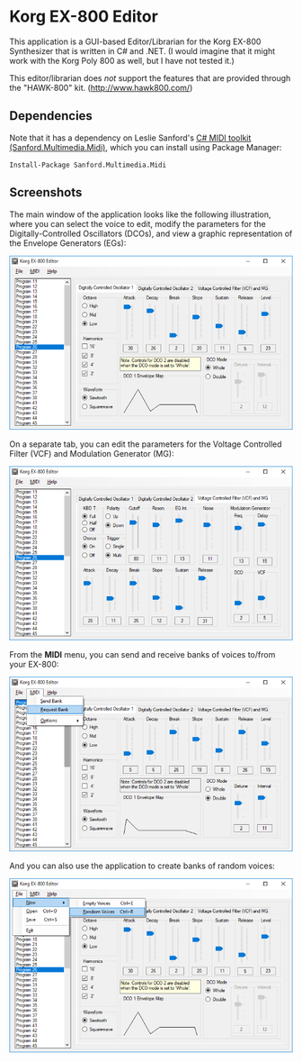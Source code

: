 # Korg EX-800 Editor

This application is a GUI-based Editor/Librarian for the Korg EX-800 Synthesizer that is written in C# and .NET. (I would imagine that it might work with the Korg Poly 800 as well, but I have not tested it.)

This editor/librarian does *not* support the features that are provided through the "HAWK-800" kit. (<http://www.hawk800.com/>)

## Dependencies

Note that it has a dependency on Leslie Sanford's [C# MIDI toolkit (Sanford.Multimedia.Midi)](https://github.com/tebjan/Sanford.Multimedia.Midi), which you can install using Package Manager:

```
Install-Package Sanford.Multimedia.Midi
```

## Screenshots

The main window of the application looks like the following illustration, where you can select the voice to edit, modify the parameters for the Digitally-Controlled Oscillators (DCOs), and view a graphic representation of the Envelope Generators (EGs):

![Main Window](./Screenshots/screenshot-main-screen.png)

On a separate tab, you can edit the parameters for the Voltage Controlled Filter (VCF) and Modulation Generator (MG):

![Voltage Controlled Oscillator and Modulation Generator](./Screenshots/screenshot-vcf-and-mg.png)

From the **MIDI** menu, you can send and receive banks of voices to/from your EX-800:

![Random Voices](./Screenshots/screenshot-send-receive.png)

And you can also use the application to create banks of random voices:

![Random Voices](./Screenshots/screenshot-random-voices.png)

